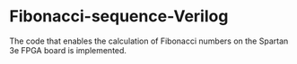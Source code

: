 # Fibonacci-sequence-Verilog

The code that enables the calculation of Fibonacci numbers on the Spartan 3e FPGA board is implemented.
